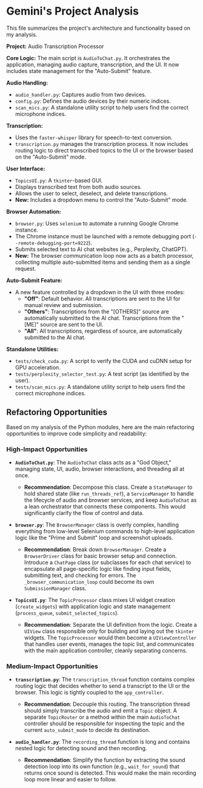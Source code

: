 # Gemini's Project Analysis

This file summarizes the project's architecture and functionality based on my analysis.

**Project:** Audio Transcription Processor

**Core Logic:** The main script is `AudioToChat.py`. It orchestrates the application, managing audio capture, transcription, and the UI. It now includes state management for the "Auto-Submit" feature.

**Audio Handling:**
- `audio_handler.py`: Captures audio from two devices.
- `config.py`: Defines the audio devices by their numeric indices.
- `scan_mics.py`: A standalone utility script to help users find the correct microphone indices.

**Transcription:**
- Uses the `faster-whisper` library for speech-to-text conversion.
- `transcription.py` manages the transcription process. It now includes routing logic to direct transcribed topics to the UI or the browser based on the "Auto-Submit" mode.

**User Interface:**
- `TopicsUI.py`: A `tkinter`-based GUI.
- Displays transcribed text from both audio sources.
- Allows the user to select, deselect, and delete transcriptions.
- **New:** Includes a dropdown menu to control the "Auto-Submit" mode.

**Browser Automation:**
- `browser.py`: Uses `selenium` to automate a running Google Chrome instance.
- The Chrome instance must be launched with a remote debugging port (`--remote-debugging-port=9222`).
- Submits selected text to AI chat websites (e.g., Perplexity, ChatGPT).
- **New:** The browser communication loop now acts as a batch processor, collecting multiple auto-submitted items and sending them as a single request.

**Auto-Submit Feature:**
- A new feature controlled by a dropdown in the UI with three modes:
  - **"Off"**: Default behavior. All transcriptions are sent to the UI for manual review and submission.
  - **"Others"**: Transcriptions from the "[OTHERS]" source are automatically submitted to the AI chat. Transcriptions from the "[ME]" source are sent to the UI.
  - **"All"**: All transcriptions, regardless of source, are automatically submitted to the AI chat.

**Standalone Utilities:**
- `tests/check_cuda.py`: A script to verify the CUDA and cuDNN setup for GPU acceleration.
- `tests/perplexity_selector_test.py`: A test script (as identified by the user).
- `tests/scan_mics.py`: A standalone utility script to help users find the correct microphone indices.

## Refactoring Opportunities

Based on my analysis of the Python modules, here are the main refactoring opportunities to improve code simplicity and readability:

### High-Impact Opportunities

*   **`AudioToChat.py`**: The `AudioToChat` class acts as a "God Object," managing state, UI, audio, browser interactions, and threading all at once.
    *   **Recommendation**: Decompose this class. Create a `StateManager` to hold shared state (like `run_threads_ref`), a `ServiceManager` to handle the lifecycle of audio and browser services, and keep `AudioToChat` as a lean orchestrator that connects these components. This would significantly clarify the flow of control and data.

*   **`browser.py`**: The `BrowserManager` class is overly complex, handling everything from low-level Selenium commands to high-level application logic like the "Prime and Submit" loop and screenshot uploads.
    *   **Recommendation**: Break down `BrowserManager`. Create a `BrowserDriver` class for basic browser setup and connection. Introduce a `ChatPage` class (or subclasses for each chat service) to encapsulate all page-specific logic like finding input fields, submitting text, and checking for errors. The `_browser_communication_loop` could become its own `SubmissionManager` class.

*   **`TopicsUI.py`**: The `TopicProcessor` class mixes UI widget creation (`create_widgets`) with application logic and state management (`process_queue`, `submit_selected_topics`).
    *   **Recommendation**: Separate the UI definition from the logic. Create a `UIView` class responsible only for building and laying out the `tkinter` widgets. The `TopicProcessor` would then become a `UIViewController` that handles user events, manages the topic list, and communicates with the main application controller, cleanly separating concerns.

### Medium-Impact Opportunities

*   **`transcription.py`**: The `transcription_thread` function contains complex routing logic that decides whether to send a transcript to the UI or the browser. This logic is tightly coupled to the `app_controller`.
    *   **Recommendation**: Decouple this routing. The transcription thread should simply transcribe the audio and emit a `Topic` object. A separate `TopicRouter` or a method within the main `AudioToChat` controller should be responsible for inspecting the topic and the current `auto_submit_mode` to decide its destination.

*   **`audio_handler.py`**: The `recording_thread` function is long and contains nested logic for detecting sound and then recording.
    *   **Recommendation**: Simplify the function by extracting the sound detection loop into its own function (e.g., `wait_for_sound`) that returns once sound is detected. This would make the main recording loop more linear and easier to follow.

